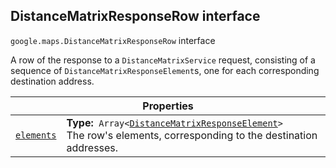 
<devsite-heading text=" DistanceMatrixResponseRow interface" for="DistanceMatrixResponseRow" level="h2" link="" toc="" back-to-top=""><h2 id="DistanceMatrixResponseRow" is-upgraded="">DistanceMatrixResponseRow interface</h2></devsite-heading>
<p>
<code translate="no" dir="ltr"><span itemprop="path">google.maps</span>.<span itemprop="name">DistanceMatrixResponseRow</span></code>
interface
</p>
<p>A row of the response to a <code translate="no" dir="ltr">DistanceMatrixService</code> request, consisting of a sequence of <code translate="no" dir="ltr">DistanceMatrixResponseElement</code>s, one for each corresponding destination address.</p>
<div class="devsite-table-wrapper"><table class="properties responsive" summary="interface DistanceMatrixResponseRow - Properties">
<thead>
<tr><th colspan="2">Properties</th>
</tr></thead>
<tbody>
<tr id="DistanceMatrixResponseRow.elements">
<td itemprop="property"><code translate="no" dir="ltr"><a class="secret-link" href="#DistanceMatrixResponseRow.elements"><span>elements</span></a></code></td>
<td><div><strong>Type:</strong>&nbsp; <code translate="no" dir="ltr">Array&lt;<a href="DistanceMatrixResponseElement.md">DistanceMatrixResponseElement</a>&gt;</code></div>
<div class="desc">The row's elements, corresponding to the destination addresses.</div></td>
</tr>
</tbody>
</table></div>
